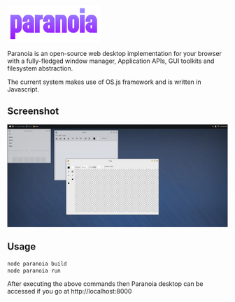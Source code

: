 ![alt tag](https://raw.githubusercontent.com/sfanis0000/paranoia/master/src/packages/default/About/about.png)

Paranoia is an open-source web desktop implementation for your browser with a fully-fledged window manager, Application APIs, GUI toolkits and filesystem abstraction.

The current system makes use of OS.js framework and is written in Javascript.

## Screenshot

![alt tag](https://raw.githubusercontent.com/sfanis0000/paranoia/master/screenshot.png)

## Usage

```
node paranoia build
node paranoia run
```
After executing the above commands then Paranoia desktop can be accessed if you go at http://localhost:8000

